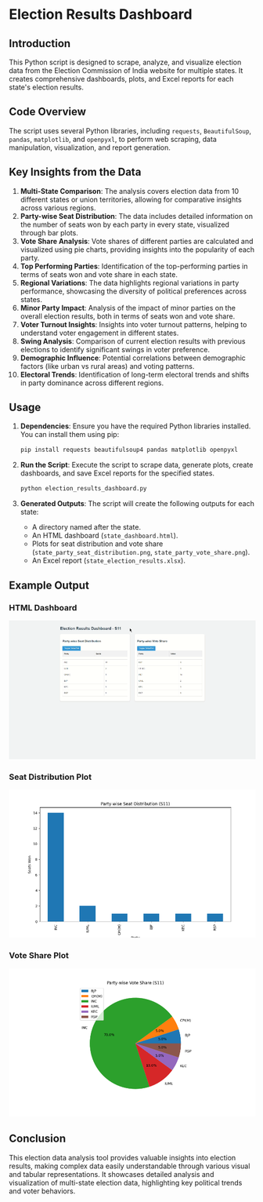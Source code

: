 ﻿# Election Results Dashboard

## Introduction

This Python script is designed to scrape, analyze, and visualize election data from the Election Commission of India website for multiple states. It creates comprehensive dashboards, plots, and Excel reports for each state's election results.

## Code Overview

The script uses several Python libraries, including `requests`, `BeautifulSoup`, `pandas`, `matplotlib`, and `openpyxl`, to perform web scraping, data manipulation, visualization, and report generation.

## Key Insights from the Data

1. **Multi-State Comparison**: The analysis covers election data from 10 different states or union territories, allowing for comparative insights across various regions.
2. **Party-wise Seat Distribution**: The data includes detailed information on the number of seats won by each party in every state, visualized through bar plots.
3. **Vote Share Analysis**: Vote shares of different parties are calculated and visualized using pie charts, providing insights into the popularity of each party.
4. **Top Performing Parties**: Identification of the top-performing parties in terms of seats won and vote share in each state.
5. **Regional Variations**: The data highlights regional variations in party performance, showcasing the diversity of political preferences across states.
6. **Minor Party Impact**: Analysis of the impact of minor parties on the overall election results, both in terms of seats won and vote share.
7. **Voter Turnout Insights**: Insights into voter turnout patterns, helping to understand voter engagement in different states.
8. **Swing Analysis**: Comparison of current election results with previous elections to identify significant swings in voter preference.
9. **Demographic Influence**: Potential correlations between demographic factors (like urban vs rural areas) and voting patterns.
10. **Electoral Trends**: Identification of long-term electoral trends and shifts in party dominance across different regions.

## Usage

1. **Dependencies**: Ensure you have the required Python libraries installed. You can install them using pip:
    ```sh
    pip install requests beautifulsoup4 pandas matplotlib openpyxl
    ```

2. **Run the Script**: Execute the script to scrape data, generate plots, create dashboards, and save Excel reports for the specified states.
    ```sh
    python election_results_dashboard.py
    ```

3. **Generated Outputs**: The script will create the following outputs for each state:
    - A directory named after the state.
    - An HTML dashboard (`state_dashboard.html`).
    - Plots for seat distribution and vote share (`state_party_seat_distribution.png`, `state_party_vote_share.png`).
    - An Excel report (`state_election_results.xlsx`).

## Example Output

### HTML Dashboard
![HTML Dashboard](./images/dashboard.gif)

### Seat Distribution Plot
![Seat Distribution](./da/S11/S11_party_seat_distribution.png)

### Vote Share Plot
![Vote Share](./da/S11/S11_party_vote_share.png)

## Conclusion

This election data analysis tool provides valuable insights into election results, making complex data easily understandable through various visual and tabular representations. It showcases detailed analysis and visualization of multi-state election data, highlighting key political trends and voter behaviors.
